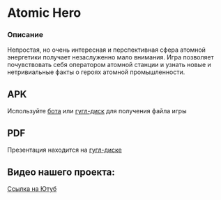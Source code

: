 # Atomic Hero
### Описание
Непростая, но очень интересная и перспективная сфера атомной энергетики получает незаслуженно мало внимания. Игра позволяет почувствовать себя оператором атомной станции и узнать новые и нетривиальные факты о героях атомной промышленности.

## APK
Используйте [бота](https://t.me/NukeGameBot) или [гугл-диск](https://drive.google.com/file/d/16fUzQxZzmG1g4WHEjorxbruMpINJ8EpU/view?usp=drive_link) для получения файла игры

## PDF
Презентация находится на [гугл-диске](https://drive.google.com/file/d/1EY39ZHIJ_MwjkaSSWQCh9m1QTJ6Az_yg/view?usp=sharing)


## Видео нашего проекта:
[Ссылка на Ютуб](https://youtu.be/MMFXzEQ2gwA)